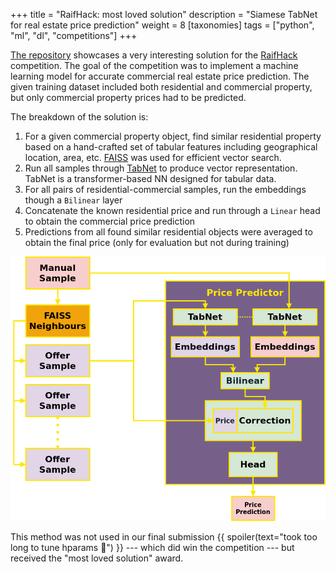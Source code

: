 +++
title = "RaifHack: most loved solution"
description = "Siamese TabNet for real estate price prediction"
weight = 8
[taxonomies]
tags = ["python", "ml", "dl", "competitions"]
+++

[The repository](https://github.com/danielgafni/RAIFHACK) showcases a very interesting solution for the [RaifHack](https://raifhack.ru/) competition. The goal of the competition was to implement a machine learning model for accurate commercial real estate price prediction. The given training dataset included both residential and commercial property, but only commercial property prices had to be predicted. 

The breakdown of the solution is:
 1. For a given commercial property object, find similar residential property based on a hand-crafted set of tabular features including geographical location, area, etc. [FAISS](https://github.com/facebookresearch/faiss) was used for efficient vector search.
 2. Run all samples through [TabNet](https://github.com/topics/pytorch-tabnet) to produce vector representation. TabNet is a transformer-based NN designed for tabular data. 
 3. For all pairs of residential-commercial samples, run the embeddings though a `Bilinear` layer
 4. Concatenate the known residential price and run through a `Linear` head to obtain the commercial price prediction 
 5. Predictions from all found similar residential objects were averaged to obtain the final price (only for evaluation but not during training)

![raifnet](https://github.com/danielgafni/RAIFHACK/blob/master/siamese_tabnet.png?raw=true)

This method was not used in our final submission {{ spoiler(text="took too long to tune hparams 🤪") }} --- which did win the competition --- but received the "most loved solution" award. 

